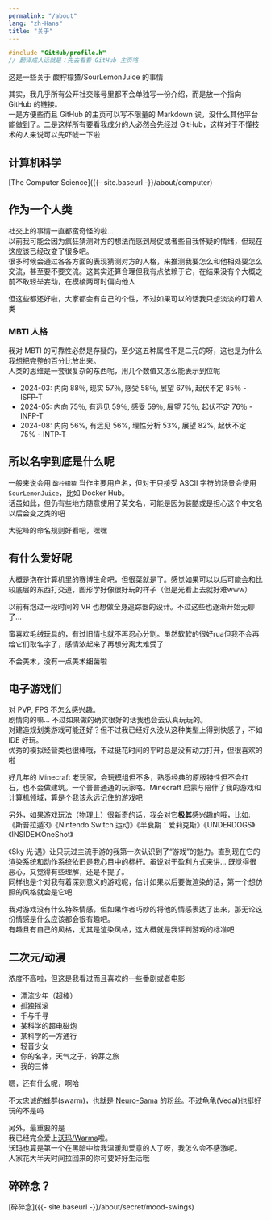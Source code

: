 ```yaml
---
permalink: "/about"
lang: "zh-Hans"
title: "关于"
---
```


```c
#include "GitHub/profile.h"
// 翻译成人话就是：先去看看 GitHub 主页咯
```

这是一些关于 酸柠檬猹/SourLemonJuice 的事情

其实，我几乎所有公开社交账号里都不会单独写一份介绍，而是放一个指向 GitHub 的链接。\
一是方便些而且 GitHub 的主页可以写不限量的 Markdown 诶，没什么其他平台能做到了。二是这样所有要看我成分的人必然会先经过 GitHub，这样对于不懂技术的人来说可以先吓唬一下啦

## 计算机科学

[The Computer Science]({{- site.baseurl -}}/about/computer)

## 作为一个人类

社交上的事情一直都蛮奇怪的啦...\
以前我可能会因为疯狂猜测对方的想法而感到局促或者些自我怀疑的情绪，但现在这应该已经改变了很多吧。\
很多时候会通过各各方面的表现猜测对方的人格，来推测我要怎么和他相处要怎么交流，甚至要不要交流。这其实还算合理但我有点依赖于它，在结果没有个大概之前不敢轻举妄动，在模棱两可时偏向他人

但这些都还好啦，大家都会有自己的个性，不过如果可以的话我只想淡淡的盯着人类

### MBTI 人格

我对 MBTI 的可靠性必然是存疑的，至少这五种属性不是二元的呀，这也是为什么我想把完整的百分比放出来。\
人类的思维是一套很复杂的东西呢，用几个数值又怎么能表示到位呢

- 2024-03: 内向 88％‚ 现实 57％‚ 感受 58％‚ 展望 67％‚ 起伏不定 85％ - ISFP-T
- 2024-05: 内向 75％‚ 有远见 59％‚ 感受 59％‚ 展望 75％‚ 起伏不定 76％ - INFP-T
- 2024-08: 内向 56%, 有远见 56%, 理性分析 53%, 展望 82%, 起伏不定 75% - INTP-T

## 所以名字到底是什么呢

一般来说会用 `酸柠檬猹` 当作主要用户名，但对于只接受 ASCII 字符的场景会使用 `SourLemonJuice`，比如 Docker Hub。\
话虽如此，但仍有些地方随意使用了英文名，可能是因为装酷或是担心这个中文名以后会变之类的吧

大驼峰的命名规则好看吧，嘿嘿

## 有什么爱好呢

大概是泡在计算机里的赛博生命吧，但很菜就是了。感觉如果可以以后可能会和比较底层的东西打交道，图形学好像很好玩的样子（但是光看上去就好难www）

以前有泡过一段时间的 VR 也想做全身追踪器的设计。不过这些也逐渐开始无聊了...

蛮喜欢毛绒玩具的，有过旧情也就不再忍心分割。虽然软软的很好rua但我不会再给它们取名字了，感情浓起来了再想分离太难受了

不会美术，没有一点美术细菌啦

## 电子游戏们

对 PVP, FPS 不怎么感兴趣。\
剧情向的嘛... 不过如果做的确实很好的话我也会去认真玩玩的。\
对建造规划类游戏可能还好？但不过我已经好久没从这种类型上得到快感了，不如 IDE 好玩。\
优秀的模拟经营类也很棒哦，不过挺花时间的平时总是没有动力打开，但很喜欢的啦

好几年的 Minecraft 老玩家，会玩模组但不多，熟悉经典的原版特性但不会红石，也不会做建筑。一个普普通通的玩家咯。Minecraft 启蒙与陪伴了我的游戏和计算机领域，算是个我该永远记住的游戏吧

另外，如果游戏玩法（物理上）很新奇的话，我会对它**极其**感兴趣的哦，比如:\
《斯普拉遁3》《Nintendo Switch 运动》《半衰期：爱莉克斯》《UNDERDOGS》《INSIDE》《OneShot》

《Sky 光·遇》让只玩过主流手游的我第一次认识到了“游戏”的魅力。直到现在它的渲染系统和动作系统依旧是我心目中的标杆。虽说对于盈利方式来讲... 既觉得很恶心，又觉得有些理解，还是不提了。\
同样也是个对我有着深刻意义的游戏呢，估计如果以后要做渲染的话，第一个想仿照的风格就会是它吧

我对游戏没有什么特殊情感，但如果作者巧妙的将他的情感表达了出来，那无论这份情感是什么应该都会很有趣吧。\
有趣且有自己的风格，尤其是渲染风格，这大概就是我评判游戏的标准吧

## 二次元/动漫

浓度不高啦，但这是我看过而且喜欢的一些番剧或者电影

- 漂流少年（超棒）
- 孤独摇滚
- 千与千寻
- 某科学的超电磁炮
- 某科学的一方通行
- 轻音少女
- 你的名字，天气之子，铃芽之旅
- 我的三体

嗯，还有什么呢，啊哈

不太忠诚的蜂群(swarm)，也就是 [Neuro-Sama](https://www.twitch.tv/vedal987) 的粉丝。不过龟龟(Vedal)也挺好玩的不是吗

另外，最重要的是\
我已经完全爱上[沃玛/Warma](https://zh.moegirl.org.cn/zh-hans/Warma)啦。\
沃玛也算是第一个在黑暗中给我温暖和爱意的人了呀，我怎么会不感激呢。\
人家花大半天时间拉回来的你可要好好生活哦

## 碎碎念？

[碎碎念]({{- site.baseurl -}}/about/secret/mood-swings)
